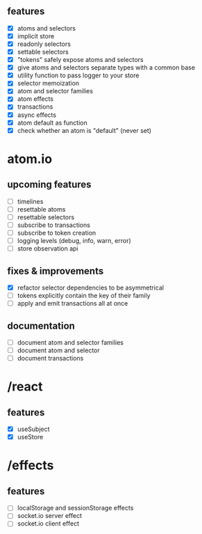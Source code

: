 ## features
- [x] atoms and selectors
- [x] implicit store
- [x] readonly selectors
- [x] settable selectors
- [x] "tokens" safely expose atoms and selectors
- [x] give atoms and selectors separate types with a common base
- [x] utility function to pass logger to your store
- [x] selector memoization
- [x] atom and selector families
- [x] atom effects
- [x] transactions
- [x] async effects
- [x] atom default as function
- [x] check whether an atom is "default" (never set)

# atom.io
## upcoming features
- [ ] timelines
- [ ] resettable atoms
- [ ] resettable selectors
- [ ] subscribe to transactions
- [ ] subscribe to token creation
- [ ] logging levels (debug, info, warn, error)
- [ ] store observation api

## fixes & improvements
- [x] refactor selector dependencies to be asymmetrical
- [ ] tokens explicitly contain the key of their family
- [ ] apply and emit transactions all at once

## documentation
- [ ] document atom and selector families
- [ ] document atom and selector
- [ ] document transactions

# /react
## features
- [x] useSubject
- [x] useStore

# /effects
## features
- [ ] localStorage and sessionStorage effects
- [ ] socket.io server effect
- [ ] socket.io client effect
